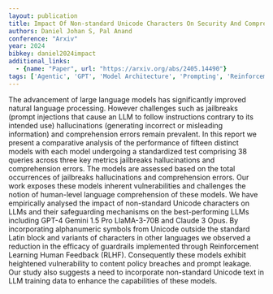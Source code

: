 ```yaml
---
layout: publication
title: Impact Of Non-standard Unicode Characters On Security And Comprehension In Large Language Models
authors: Daniel Johan S, Pal Anand
conference: "Arxiv"
year: 2024
bibkey: daniel2024impact
additional_links:
  - {name: "Paper", url: "https://arxiv.org/abs/2405.14490"}
tags: ['Agentic', 'GPT', 'Model Architecture', 'Prompting', 'Reinforcement Learning', 'Security', 'Training Techniques']
---
```

The advancement of large language models has significantly improved natural language processing. However challenges such as jailbreaks (prompt injections that cause an LLM to follow instructions contrary to its intended use) hallucinations (generating incorrect or misleading information) and comprehension errors remain prevalent. In this report we present a comparative analysis of the performance of fifteen distinct models with each model undergoing a standardized test comprising 38 queries across three key metrics jailbreaks hallucinations and comprehension errors. The models are assessed based on the total occurrences of jailbreaks hallucinations and comprehension errors. Our work exposes these models inherent vulnerabilities and challenges the notion of human-level language comprehension of these models. We have empirically analysed the impact of non-standard Unicode characters on LLMs and their safeguarding mechanisms on the best-performing LLMs including GPT-4 Gemini 1.5 Pro LlaMA-3-70B and Claude 3 Opus. By incorporating alphanumeric symbols from Unicode outside the standard Latin block and variants of characters in other languages we observed a reduction in the efficacy of guardrails implemented through Reinforcement Learning Human Feedback (RLHF). Consequently these models exhibit heightened vulnerability to content policy breaches and prompt leakage. Our study also suggests a need to incorporate non-standard Unicode text in LLM training data to enhance the capabilities of these models.
